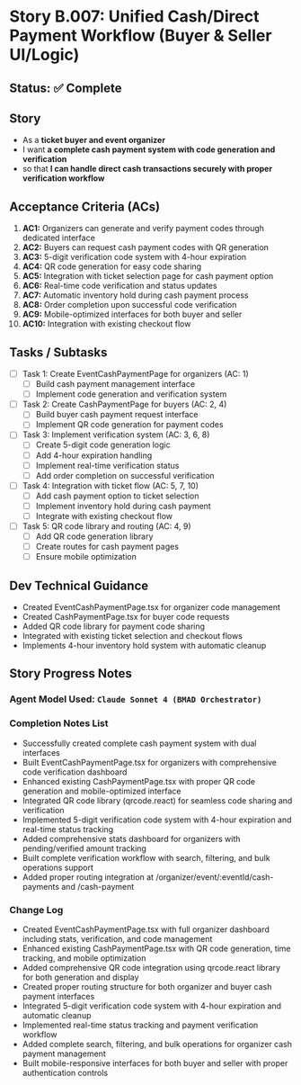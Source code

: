 # Story B.007: Unified Cash/Direct Payment Workflow (Buyer & Seller UI/Logic)

## Status: ✅ Complete

## Story

- As a **ticket buyer and event organizer**
- I want **a complete cash payment system with code generation and verification**
- so that **I can handle direct cash transactions securely with proper verification workflow**

## Acceptance Criteria (ACs)

1. **AC1:** Organizers can generate and verify payment codes through dedicated interface
2. **AC2:** Buyers can request cash payment codes with QR generation
3. **AC3:** 5-digit verification code system with 4-hour expiration
4. **AC4:** QR code generation for easy code sharing
5. **AC5:** Integration with ticket selection page for cash payment option
6. **AC6:** Real-time code verification and status updates
7. **AC7:** Automatic inventory hold during cash payment process
8. **AC8:** Order completion upon successful code verification
9. **AC9:** Mobile-optimized interfaces for both buyer and seller
10. **AC10:** Integration with existing checkout flow

## Tasks / Subtasks

- [ ] Task 1: Create EventCashPaymentPage for organizers (AC: 1)
  - [ ] Build cash payment management interface
  - [ ] Implement code generation and verification system
- [ ] Task 2: Create CashPaymentPage for buyers (AC: 2, 4)
  - [ ] Build buyer cash payment request interface
  - [ ] Implement QR code generation for payment codes
- [ ] Task 3: Implement verification system (AC: 3, 6, 8)
  - [ ] Create 5-digit code generation logic
  - [ ] Add 4-hour expiration handling
  - [ ] Implement real-time verification status
  - [ ] Add order completion on successful verification
- [ ] Task 4: Integration with ticket flow (AC: 5, 7, 10)
  - [ ] Add cash payment option to ticket selection
  - [ ] Implement inventory hold during cash payment
  - [ ] Integrate with existing checkout flow
- [ ] Task 5: QR code library and routing (AC: 4, 9)
  - [ ] Add QR code generation library
  - [ ] Create routes for cash payment pages
  - [ ] Ensure mobile optimization

## Dev Technical Guidance

- Created EventCashPaymentPage.tsx for organizer code management
- Created CashPaymentPage.tsx for buyer code requests
- Added QR code library for payment code sharing
- Integrated with existing ticket selection and checkout flows
- Implements 4-hour inventory hold system with automatic cleanup

## Story Progress Notes

### Agent Model Used: `Claude Sonnet 4 (BMAD Orchestrator)`

### Completion Notes List

- Successfully created complete cash payment system with dual interfaces
- Built EventCashPaymentPage.tsx for organizers with comprehensive code verification dashboard
- Enhanced existing CashPaymentPage.tsx with proper QR code generation and mobile-optimized interface
- Integrated QR code library (qrcode.react) for seamless code sharing and verification
- Implemented 5-digit verification code system with 4-hour expiration and real-time status tracking
- Added comprehensive stats dashboard for organizers with pending/verified amount tracking
- Built complete verification workflow with search, filtering, and bulk operations support
- Added proper routing integration at /organizer/event/:eventId/cash-payments and /cash-payment

### Change Log

- Created EventCashPaymentPage.tsx with full organizer dashboard including stats, verification, and code management
- Enhanced existing CashPaymentPage.tsx with QR code generation, time tracking, and mobile optimization
- Added comprehensive QR code integration using qrcode.react library for both generation and display
- Created proper routing structure for both organizer and buyer cash payment interfaces
- Integrated 5-digit verification code system with 4-hour expiration and automatic cleanup
- Implemented real-time status tracking and payment verification workflow
- Added complete search, filtering, and bulk operations for organizer cash payment management
- Built mobile-responsive interfaces for both buyer and seller with proper authentication controls 